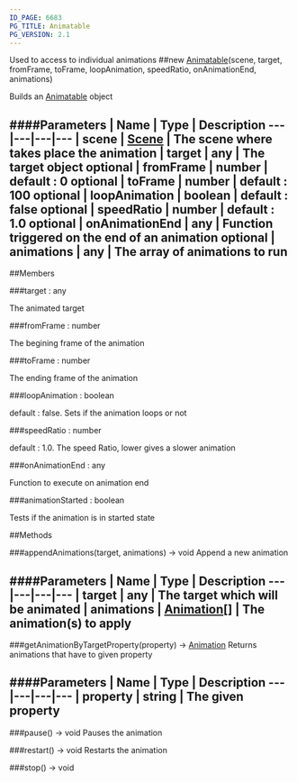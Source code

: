 ```yaml
---
ID_PAGE: 6683
PG_TITLE: Animatable
PG_VERSION: 2.1
---
```


Used to access to individual animations
##new [Animatable](page.php?p=6683)(scene, target, fromFrame, toFrame, loopAnimation, speedRatio, onAnimationEnd, animations)



Builds an [Animatable](page.php?p=6683) object




####Parameters
 | Name | Type | Description
---|---|---|---
 | scene | [Scene](page.php?p=6662) | The scene where takes place the animation
 | target | any | The target object
optional | fromFrame | number | default : 0
optional | toFrame | number | default : 100
optional | loopAnimation | boolean | default : false
optional | speedRatio | number | default : 1.0
optional | onAnimationEnd | any | Function triggered on the end of an animation
optional | animations | any | The array of animations to run
---

##Members

###target : any




The animated target



###fromFrame : number




The begining frame of the animation



###toFrame : number




The ending frame of the animation



###loopAnimation : boolean




default : false. Sets if the animation loops or not



###speedRatio : number




default : 1.0. The speed Ratio, lower gives a slower animation



###onAnimationEnd : any




Function to execute on animation end



###animationStarted : boolean




Tests if the animation is in started state











##Methods

###appendAnimations(target, animations) &rarr; void
Append a new animation





####Parameters
 | Name | Type | Description
---|---|---|---
 | target | any | The target which will be animated
 | animations | [Animation](page.php?p=6684)[] | The animation(s) to apply
---

###getAnimationByTargetProperty(property) &rarr; [Animation](page.php?p=6684)
Returns animations that have to given property





####Parameters
 | Name | Type | Description
---|---|---|---
 | property | string | The given property
---

###pause() &rarr; void
Pauses the animation






###restart() &rarr; void
Restarts the animation






###stop() &rarr; void

